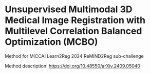 # Unsupervised Multimodal 3D Medical Image Registration with Multilevel Correlation Balanced Optimization (MCBO)

Method for MICCAI Learn2Reg 2024 ReMIND2Reg sub-challenge

Method description: https://doi.org/10.48550/arXiv.2409.05040

